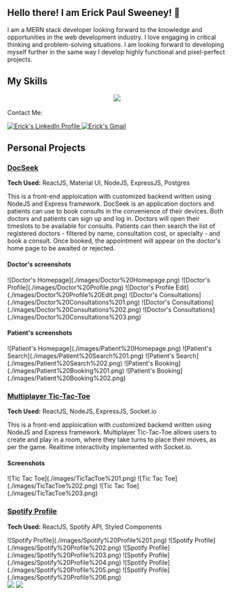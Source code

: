 ## Hello there! I am Erick Paul Sweeney! <span class="wave">👋</span>

I am  a MERN stack developer looking forward to the knowledge and opportunities in the web development industry. I love engaging in critical thinking and problem-solving situations. I am looking forward to developing myself further in the same way I develop highly functional and pixel-perfect projects.


## My Skills

<p align="center"><img src="https://skillicons.dev/icons?i=css,express,firebase,html,js,mongodb,nodejs,postgres,react,redux,styledcomponents,vscode" /></p>

Contact Me: 

<a href="https://www.linkedin.com/in/erick-paul-sweeney/">
    <img alt="Erick's LinkedIn Profile" src="https://cdn-icons-png.flaticon.com/512/3536/3536505.png" >
</a>
<a href="mailto:erickpaulsweeney@gmail.com">
    <img alt="Erick's Gmail" src="https://cdn-icons-png.flaticon.com/512/732/732200.png" >
</a>

## Personal Projects

### <a href="https://docseek-mern.netlify.app/"> DocSeek <a>

**Tech Used:** ReactJS, Material UI, NodeJS, ExpressJS, Postgres 

This is a front-end apploication with customized backend written using NodeJS and Express framework. DocSeek is an application doctors and patients can use to book consults in the convenience of their devices. Both doctors and patients can sign up and log in. Doctors will open their timeslots to be available for consults. Patients can then search the list of registered doctors - filtered by name, consultation cost, or specialty - and book a consult. Once booked, the appointment will appear on the doctor's home page to be awaited or rejected. 

#### Doctor's screenshots

<div style="display: flex, justify-content: center">
    ![Doctor's Homepage](./images/Doctor%20Homepage.png)
    ![Doctor's Profile](./images/Doctor%20Profile.png)
    ![Doctor's Profile Edit](./images/Doctor%20Profile%20Edit.png)
    ![Doctor's Consultations](./images/Doctor%20Consultations%201.png)
    ![Doctor's Consultations](./images/Doctor%20Consultations%202.png)
    ![Doctor's Consultations](./images/Doctor%20Consultations%203.png)
</div>

#### Patient's screenshots

<div style="display: flex, justify-content: center">
    ![Patient's Homepage](./images/Patient%20Homepage.png)
    ![Patient's Search](./images/Patient%20Search%201.png)
    ![Patient's Search](./images/Patient%20Search%202.png)
    ![Patient's Booking](./images/Patient%20Booking%201.png)
    ![Patient's Booking](./images/Patient%20Booking%202.png)
</div>

### <a href="https://multiplayer-tic-tac-toe-mern.netlify.app/">Multiplayer Tic-Tac-Toe</a>

**Tech Used:** ReactJS, NodeJS, ExpressJS, Socket.io

This is a front-end apploication with customized backend written using NodeJS and Express framework. Multiplayer Tic-Tac-Toe allows users to create and play in a room, where they take turns to place their moves, as per the game. Realtime interactivity implemented with Socket.io.

#### Screenshots

<div style="display: flex, justify-content: center">
    ![Tic Tac Toe](./images/TicTacToe%201.png)
    ![Tic Tac Toe](./images/TicTacToe%202.png)
    ![Tic Tac Toe](./images/TicTacToe%203.png)
</div>

### <a href="https://spotify-profile-mern.netlify.app/">Spotify Profile</a>

**Tech Used:** ReactJS, Spotify API, Styled Components

<div style="display: flex, justify-content: center">
    ![Spotify Profile](./images/Spotify%20Profile%201.png)
    ![Spotify Profile](./images/Spotify%20Profile%202.png)
    ![Spotify Profile](./images/Spotify%20Profile%203.png)
    ![Spotify Profile](./images/Spotify%20Profile%204.png)
    ![Spotify Profile](./images/Spotify%20Profile%205.png)
    ![Spotify Profile](./images/Spotify%20Profile%206.png)
</div>

<img src="https://github-readme-stats.vercel.app/api/top-langs?username=zluvsand&layout=compact&theme=dark"/>

<img src="https://github-readme-stats.vercel.app/api?username=zluvsand&show_icons=true&theme=dark"/>

